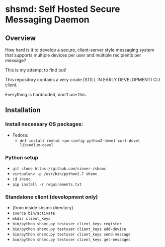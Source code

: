 # shsmd: Self Hosted Secure Messaging Daemon

## Overview

How hard is it to develop a secure, client-server style messaging system that supports multiple devices per user and multiple recipients per message?

This is my attempt to find out! 

This repository contains a very crude (STILL IN EARLY DEVELOPMENT) CLI client.

Everything is hardcoded, don't use this.

## Installation

### Install necessary OS packages:
  * Fedora:
    * `dnf install redhat-rpm-config python2-devel curl-devel libsodium-devel`
  
### Python setup
  * `git clone https://github.com/sinner-/shsmc`
  * `virtualenv -p /usr/bin/python2.7 shsmc`
  * `cd shsmc`
  * `pip install -r requirements.txt`

### Standalone client (development only)
  * (from inside shsmc directory)
  * `source bin/activate`
  * `mkdir client_keys`
  * `bin/python shsmc.py testuser client_keys register`
  * `bin/python shsmc.py testuser client_keys add-device`
  * `bin/python shsmc.py testuser client_keys send-message`
  * `bin/python shsmc.py testuser client_keys get-messages`
